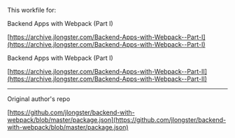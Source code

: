 This workfile for: 

Backend Apps with Webpack (Part I)

[https://archive.jlongster.com/Backend-Apps-with-Webpack--Part-I](https://archive.jlongster.com/Backend-Apps-with-Webpack--Part-I)


Backend Apps with Webpack (Part I)

[https://archive.jlongster.com/Backend-Apps-with-Webpack--Part-II](https://archive.jlongster.com/Backend-Apps-with-Webpack--Part-II)


---
Original author's repo

[https://github.com/jlongster/backend-with-webpack/blob/master/package.json](https://github.com/jlongster/backend-with-webpack/blob/master/package.json)
